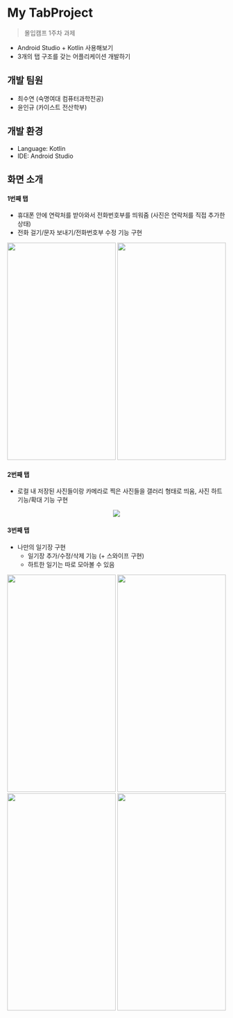 # My TabProject 
  > 몰입캠프 1주차 과제
  - Android Studio + Kotlin 사용해보기
  - 3개의 탭 구조를 갖는 어플리케이션 개발하기

## 개발 팀원
- 최수연 (숙명여대 컴퓨터과학전공)
- 윤인규 (카이스트 전산학부)

## 개발 환경
- Language: Kotlin
- IDE: Android Studio

## 화면 소개

####  1번째 탭
- 휴대폰 안에 연락처를 받아와서 전화번호부를 띄워줌 (사진은 연락처를 직접 추가한 상태)
- 전화 걸기/문자 보내기/전화번호부 수정 기능 구현
<p align="center">
<image src="https://github.com/madcamp4/TabProject/assets/86272865/80d8d3c5-9384-4b9e-ad72-94e8be720b2e" width="250" height="500"/> 
<image src="https://github.com/madcamp4/week1/assets/86272865/23eec32c-64d9-4d56-a6ca-1aff1c6bfc29" width="250" height="500"/> 
</p>

 #### 2번째 탭
  - 로컬 내 저장된 사진들이랑 카메라로 찍은 사진들을 갤러리 형태로 띄움, 사진 하트 기능/확대 기능 구현
 <p align="center">
 <image src="https://github.com/madcamp4/TabProject/assets/86272865/311dd939-58e8-4aad-b646-76e3c6be82ca"/>
 </p>
  
 #### 3번째 탭
  - 나만의 일기장 구현
    - 일기장 추가/수정/삭제 기능 (+ 스와이프 구현)
    - 하트한 일기는 따로 모아볼 수 있음

<p align="center">
<image src="https://github.com/madcamp4/week1/assets/86272865/d7223962-8ca9-42df-9569-d0e727f5a5b4" width="250" height="500" / >
<image src="https://github.com/madcamp4/week1/assets/86272865/dd75e90f-365b-436c-a0da-2cc1f1ebff2b" width="250" height="500" / >
<image src="https://github.com/madcamp4/week1/assets/86272865/447337bc-dd09-4168-90c8-ae52dca94634" width="250" height="500" / >
<image src="https://github.com/madcamp4/week1/assets/86272865/c9c38f28-7c9e-411e-aca5-2087d8cfa724" width="250" height="500" / >
</p>
